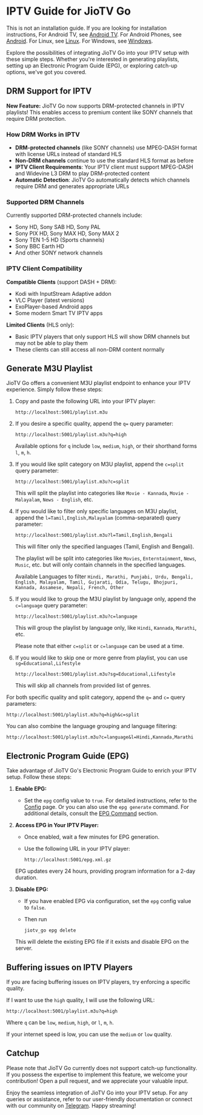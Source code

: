 # IPTV Guide for JioTV Go

This is not an installation guide. If you are looking for installation instructions, 
For Android TV, see [Android TV](./android_tv.md).
For Android Phones, see [Android](./android.md).
For Linux, see [Linux](./linux-macos.md).
For Windows, see [Windows](./windows.md).

Explore the possibilities of integrating JioTV Go into your IPTV setup with these simple steps. Whether you're interested in generating playlists, setting up an Electronic Program Guide (EPG), or exploring catch-up options, we've got you covered.

## DRM Support for IPTV

**New Feature:** JioTV Go now supports DRM-protected channels in IPTV playlists! This enables access to premium content like SONY channels that require DRM protection.

### How DRM Works in IPTV

- **DRM-protected channels** (like SONY channels) use MPEG-DASH format with license URLs instead of standard HLS
- **Non-DRM channels** continue to use the standard HLS format as before
- **IPTV Client Requirements**: Your IPTV client must support MPEG-DASH and Widevine L3 DRM to play DRM-protected content
- **Automatic Detection**: JioTV Go automatically detects which channels require DRM and generates appropriate URLs

### Supported DRM Channels

Currently supported DRM-protected channels include:
- Sony HD, Sony SAB HD, Sony PAL
- Sony PIX HD, Sony MAX HD, Sony MAX 2
- Sony TEN 1-5 HD (Sports channels)
- Sony BBC Earth HD
- And other SONY network channels

### IPTV Client Compatibility

**Compatible Clients** (support DASH + DRM):
- Kodi with InputStream Adaptive addon
- VLC Player (latest versions)
- ExoPlayer-based Android apps
- Some modern Smart TV IPTV apps

**Limited Clients** (HLS only):
- Basic IPTV players that only support HLS will show DRM channels but may not be able to play them
- These clients can still access all non-DRM content normally

## Generate M3U Playlist

JioTV Go offers a convenient M3U playlist endpoint to enhance your IPTV experience. Simply follow these steps:

1. Copy and paste the following URL into your IPTV player:

    ```
    http://localhost:5001/playlist.m3u
    ```

2. If you desire a specific quality, append the `q=` query parameter:

    ```
    http://localhost:5001/playlist.m3u?q=high
    ```

    Available options for `q` include `low`, `medium`, `high`, or their shorthand forms `l`, `m`, `h`.

3. If you would like split category on M3U playlist, append the `c=split` query parameter:

    ```
    http://localhost:5001/playlist.m3u?c=split
    ```

    This will split the playlist into categories like `Movie - Kannada`, `Movie - Malayalam`, `News - English`, etc.
	
4. If you would like to filter only specific languages on M3U playlist, append the `l=Tamil,English,Malayalam` (comma-separated) query parameter:

    ```
    http://localhost:5001/playlist.m3u?l=Tamil,English,Bengali
    ```
	
	This will filter only the specified languages (Tamil, English and Bengali).

   The playlist will be split into categories like `Movies`, `Enterntainment`, `News`, `Music`, etc. but will only contain channels in the specified languages.
	
	Available Languages to filter `Hindi, Marathi, Punjabi, Urdu, Bengali, English, Malayalam, Tamil, Gujarati, Odia, Telugu, Bhojpuri, Kannada, Assamese, Nepali, French, Other`

5. If you would like to group the M3U playlist by language only, append the `c=language` query parameter:

    ```
    http://localhost:5001/playlist.m3u?c=language
    ```

    This will group the playlist by language only, like `Hindi`, `Kannada`, `Marathi`, etc.

   Please note that either `c=split` or `c=language` can be used at a time.

6. If you would like to skip one or more genre from playlist, you can use  `sg=Educational,Lifestyle`
   ```
   http://localhost:5001/playlist.m3u?sg=Educational,Lifestyle
   ```

   This will skip all channels from provided list of genres.

For both specific quality and split category, append the `q=` and `c=` query parameters:

```
http://localhost:5001/playlist.m3u?q=high&c=split
```

You can also combine the language grouping and language filtering:

```
http://localhost:5001/playlist.m3u?c=language&l=Hindi,Kannada,Marathi
```


## Electronic Program Guide (EPG)

Take advantage of JioTV Go's Electronic Program Guide to enrich your IPTV setup. Follow these steps:

1. **Enable EPG:**
   - Set the `epg` config value to `true`. For detailed instructions, refer to the [Config](./config.md#epg-electronic-program-guide) page. Or you can also use the `epg generate` command. For additional details, consult the [EPG Command](./usage.md#3-epg-command) section.

2. **Access EPG in Your IPTV Player:**
   - Once enabled, wait a few minutes for EPG generation.
   - Use the following URL in your IPTV player: 
   
      ```
      http://localhost:5001/epg.xml.gz
      ```

   EPG updates every 24 hours, providing program information for a 2-day duration.

3. **Disable EPG:**
   - If you have enabled EPG via configuration, set the `epg` config value to `false`. 
   - Then run 
     
     ```
     jiotv_go epg delete
     ```

   This will delete the existing EPG file if it exists and disable EPG on the server.

## Buffering issues on IPTV Players

If you are facing buffering issues on IPTV players, try enforcing a specific quality. 

If I want to use the `high` quality, I will use the following URL:

```
http://localhost:5001/playlist.m3u?q=high
```

Where `q` can be `low`, `medium`, `high`, or `l`, `m`, `h`.

If your internet speed is low, you can use the `medium` or `low` quality.

## Catchup

Please note that JioTV Go currently does not support catch-up functionality. If you possess the expertise to implement this feature, we welcome your contribution! Open a pull request, and we appreciate your valuable input.

Enjoy the seamless integration of JioTV Go into your IPTV setup. For any queries or assistance, refer to our user-friendly documentation or connect with our community on [Telegram](/#community). Happy streaming!